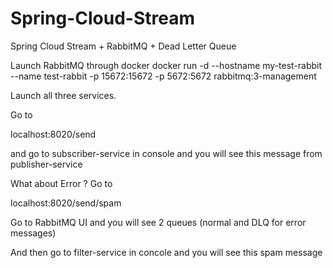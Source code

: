 # Spring-Cloud-Stream
Spring Cloud Stream + RabbitMQ + Dead Letter Queue

Launch RabbitMQ through docker
docker run -d --hostname my-test-rabbit --name test-rabbit -p 15672:15672 -p 5672:5672 rabbitmq:3-management

Launch all three services.

Go to 

localhost:8020/send

and go to subscriber-service in console and you will see this message from publisher-service


What about Error ?
Go to

localhost:8020/send/spam

Go to RabbitMQ UI and you will see 2 queues (normal and DLQ for error messages)

And then go to filter-service in concole and you will see this spam message
